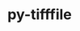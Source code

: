 ---
title: "py-tifffile"
layout: cache
categories: [package, develop-2025-03-09]
meta: {"compilers": ["gcc@=11.1.0", "gcc@=11.4.0", "oneapi@=2024.2.1"], "num_specs": 3, "num_specs_by_stack": {"data-vis-sdk": 1, "e4s": 1, "e4s-oneapi": 1, "root": 3}, "oss": ["ubuntu20.04", "ubuntu22.04"], "platforms": ["linux"], "stacks": ["data-vis-sdk", "e4s", "e4s-oneapi", "root"], "targets": ["x86_64_v3"], "versions": ["2024.8.30"]}
spec_details: [{"compiler": "oneapi@=2024.2.1", "hash": "rq7imfsehx5jl7qz4hqparbj53gdgrb2", "os": "ubuntu22.04", "platform": "linux", "size": "-", "stacks": ["e4s-oneapi", "root"], "target": "x86_64_v3", "variants": ["build_system=python_pip"], "versions": ["2024.8.30"]}, {"compiler": "gcc@=11.1.0", "hash": "wrdimitu7yusuoilqkizdguotzhth6tv", "os": "ubuntu20.04", "platform": "linux", "size": "-", "stacks": ["data-vis-sdk", "root"], "target": "x86_64_v3", "variants": ["build_system=python_pip"], "versions": ["2024.8.30"]}, {"compiler": "gcc@=11.4.0", "hash": "zc7shjw56x4xpeunjznxl3chbslbisla", "os": "ubuntu22.04", "platform": "linux", "size": "-", "stacks": ["e4s", "root"], "target": "x86_64_v3", "variants": ["build_system=python_pip"], "versions": ["2024.8.30"]}]
---